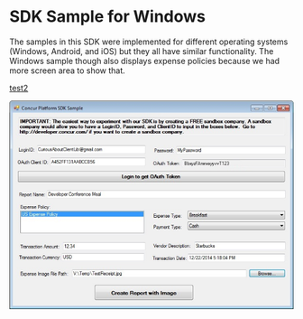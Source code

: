 SDK Sample for Windows
=======================

The samples in this SDK were implemented for different operating systems (Windows, Android, and iOS) but they all have similar functionality. The Windows sample though also displays expense policies because we had more screen area to show that.  



[test2](../README.md)



![SKD Windows Sample Screenshot](../../figures/windows_sample_figure1.jpg)
